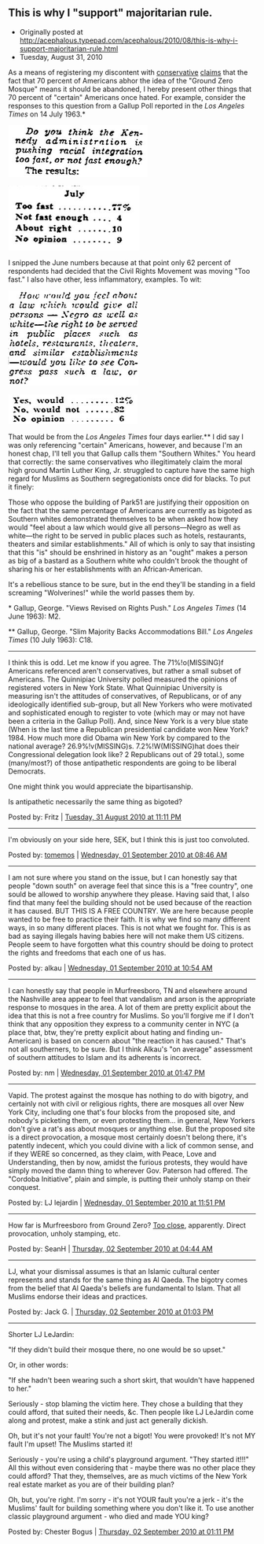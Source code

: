 ## This is why I "support" majoritarian rule.

 * Originally posted at http://acephalous.typepad.com/acephalous/2010/08/this-is-why-i-support-majoritarian-rule.html
 * Tuesday, August 31, 2010

As a means of registering my discontent with [conservative](http://ace.mu.nu/archives/305216.php) [claims](http://proteinwisdom.com/?p=20740) that the fact that 70 percent of Americans abhor the idea of the "Ground Zero Mosque" means it should be abandoned, I hereby present other things that 70 percent of "certain" Americans once hated.  For example, consider the responses to this question from a Gallup Poll reported in the _Los Angeles Times_ on 14 July 1963.\*

[![xgallup1](../../images/acephalous/xgallup1.jpg "xgallup1")](http://www.lawyersgunsmoneyblog.com/wp-content/uploads/2010/08/xgallup1.jpg)[](http://www.lawyersgunsmoneyblog.com/wp-content/uploads/2010/08/xgallup2.jpg)

[![xgallup2](../../images/acephalous/xgallup2.jpg "xgallup2")](http://www.lawyersgunsmoneyblog.com/wp-content/uploads/2010/08/xgallup2.jpg)

I snipped the June numbers because at that point only 62 percent of respondents had decided that the Civil Rights Movement was moving "Too fast."  I also have other, less inflammatory, examples.  To wit:

[![xgallup3](../../images/acephalous/xgallup3.jpg "xgallup3")](http://www.lawyersgunsmoneyblog.com/wp-content/uploads/2010/08/xgallup3.jpg)

[![xgallup4](../../images/acephalous/xgallup4.jpg "xgallup4")](http://www.lawyersgunsmoneyblog.com/wp-content/uploads/2010/08/xgallup4.jpg)

That would be from the _Los Angeles Times_ four days earlier.\*\*  I did say I was only referencing "certain" Americans, however, and because I'm an honest chap, I'll tell you that Gallup calls them "Southern Whites."  You heard that correctly: the same conservatives who illegitimately claim the moral high ground Martin Luther King, Jr. struggled to capture have the same high regard for Muslims as Southern segregationists once did for blacks.  To put it finely:

Those who oppose the building of Park51 are justifying their opposition on the fact that the same percentage of Americans are currently as bigoted as Southern whites demonstrated themselves to be when asked how they would "feel about a law which would give all persons—Negro as well as white—the right to be served in public places such as hotels, restaurants, theaters and similar establishments."  All of which is only to say that insisting that this "is" should be enshrined in history as an "ought" makes a person as big of a bastard as a Southern white who couldn't brook the thought of sharing his or her establishments with an African-American.

It's a rebellious stance to be sure, but in the end they'll be standing in a field screaming "Wolverines!" while the world passes them by.

\* Gallup, George. "Views Revised on Rights Push." _Los Angeles Times_ (14 June 1963): M2.

\*\* Gallup, George. "Slim Majority Backs Accommodations Bill." _Los Angeles Times_ (10 July 1963): C18.

* * *

I think this is odd.  Let me know if you agree.  The 71%!o(MISSING)f Americans referenced aren't conservatives, but rather a small subset of Americans.  The Quinnipiac University polled measured the opinions of registered voters in New York State.  What Quinnipiac University is measuring isn't the attitudes of conservatives, of Republicans, or of any ideologically identified sub-group, but all New Yorkers who were motivated and sophisticated enough to register to vote (which may or may not have been a criteria in the Gallup Poll).  And, since New York is a very blue state (When is the last time a Republican presidential candidate won New York? 1984.  How much more did Obama win New York by compared to the national average? 26.9%!v(MISSING)s. 7.2%!W(MISSING)hat does their Congressional delegation look like?  2 Republicans out of 29 total.), some (many/most?) of those antipathetic respondents are going to be liberal Democrats.  

One might think you would appreciate the bipartisanship.

Is antipathetic necessarily the same thing as bigoted?

Posted by: Fritz | [Tuesday, 31 August 2010 at 11:11 PM](http://acephalous.typepad.com/acephalous/2010/08/this-is-why-i-support-majoritarian-rule.html?cid=6a00d8341c2df453ef01348698f662970c#comment-6a00d8341c2df453ef01348698f662970c)

* * *

I'm obviously on your side here, SEK, but I think this is just too convoluted.

Posted by: [tomemos](http://tomemos.wordpress.com) | [Wednesday, 01 September 2010 at 08:46 AM](http://acephalous.typepad.com/acephalous/2010/08/this-is-why-i-support-majoritarian-rule.html?cid=6a00d8341c2df453ef0134869b157b970c#comment-6a00d8341c2df453ef0134869b157b970c)

* * *

I am not sure where you stand on the issue, but I can honestly say that people "down south" on average feel that since this is a "free country", one sould be allowed to worship anywhere they please.  Having said that, I also find that many feel the building should not be used because of the reaction it has caused.  BUT THIS IS A FREE COUNTRY.  We are here because people wanted to be free to practice their faith.  It is why we find so many different ways, in so many different places. This is not what we fought for.  This is as bad as saying illegals having babies here will not make them US citizens. People seem to have forgotten what this country should be doing to protect the rights and freedoms that each one of us has.

Posted by: alkau | [Wednesday, 01 September 2010 at 10:54 AM](http://acephalous.typepad.com/acephalous/2010/08/this-is-why-i-support-majoritarian-rule.html?cid=6a00d8341c2df453ef0133f377aaa1970b#comment-6a00d8341c2df453ef0133f377aaa1970b)

* * *

I can honestly say that people in Murfreesboro, TN and elsewhere around the Nashville area appear to feel that vandalism and arson is the appropriate response to mosques in the area. A lot of them are pretty explicit about the idea that this is not a free country for Muslims. So you'll forgive me if I don't think that any opposition they express to a community center in NYC (a place that, btw, they're pretty explicit about hating and finding un-American) is based on concern about "the reaction it has caused." That's not all southerners, to be sure. But I think Alkau's "on average" assessment of southern attitudes to Islam and its adherents is incorrect.

Posted by: nm | [Wednesday, 01 September 2010 at 01:47 PM](http://acephalous.typepad.com/acephalous/2010/08/this-is-why-i-support-majoritarian-rule.html?cid=6a00d8341c2df453ef0134869e6b64970c#comment-6a00d8341c2df453ef0134869e6b64970c)

* * *

Vapid.  The protest against the mosque has nothing to do with bigotry, and certainly not with civil or religious rights, there are mosques all over New York City, including one that's four blocks from the proposed site, and nobody's picketing them, or even protesting them... in general, New Yorkers don't give a rat's ass about mosques or anything else.  But the proposed site is a direct provocation, a mosque most certainly doesn't belong there, it's patently indecent, which you could divine with a lick of common sense, and if they WERE so concerned, as they claim, with Peace, Love and Understanding, then by now, amidst the furious protests, they would have simply moved the damn thing to wherever Gov. Paterson had offered.  The "Cordoba Initiative", plain and simple, is putting their unholy stamp on their conquest.

Posted by: LJ lejardin | [Wednesday, 01 September 2010 at 11:51 PM](http://acephalous.typepad.com/acephalous/2010/08/this-is-why-i-support-majoritarian-rule.html?cid=6a00d8341c2df453ef0133f3830d01970b#comment-6a00d8341c2df453ef0133f3830d01970b)

* * *

How far is Murfreesboro from Ground Zero? [Too close](http://www.cbsnews.com/stories/2010/08/28/national/main6814690.shtml), apparently. Direct provocation, unholy stamping, etc.

Posted by: SeanH | [Thursday, 02 September 2010 at 04:44 AM](http://acephalous.typepad.com/acephalous/2010/08/this-is-why-i-support-majoritarian-rule.html?cid=6a00d8341c2df453ef0133f3842e2a970b#comment-6a00d8341c2df453ef0133f3842e2a970b)

* * *

LJ, what your dismissal assumes is that an Islamic cultural center represents and stands for the same thing as Al Qaeda. The bigotry comes from the belief that Al Qaeda's beliefs are fundamental to Islam. That all Muslims endorse their ideas and practices. 

Posted by: Jack G. | [Thursday, 02 September 2010 at 01:03 PM](http://acephalous.typepad.com/acephalous/2010/08/this-is-why-i-support-majoritarian-rule.html?cid=6a00d8341c2df453ef013486a9e385970c#comment-6a00d8341c2df453ef013486a9e385970c)

* * *

Shorter LJ LeJardin:

"If they didn't build their mosque there, no one would be so upset."  

Or, in other words:  

"If she hadn't been wearing such a short skirt, that wouldn't have happened to her."

Seriously - stop blaming the victim here. They chose a building that they could afford, that suited their needs, &c. Then people like LJ LeJardin come along and protest, make a stink and just act generally dickish.

Oh, but it's not your fault! You're not a bigot! You were provoked! It's not MY fault I'm upset! The Muslims started it! 

Seriously - you're using a child's playground argument. "They started it!!!" All this without even considering that - maybe there was no other place they could afford? That they, themselves, are as much victims of the New York real estate market as you are of their building plan? 

Oh, but, you're right. I'm sorry - it's not YOUR fault you're a jerk - it's the Muslims' fault for building something where you don't like it. To use another classic playground argument - who died and made YOU king?

Posted by: Chester Bogus | [Thursday, 02 September 2010 at 01:11 PM](http://acephalous.typepad.com/acephalous/2010/08/this-is-why-i-support-majoritarian-rule.html?cid=6a00d8341c2df453ef0133f3865a93970b#comment-6a00d8341c2df453ef0133f3865a93970b)

